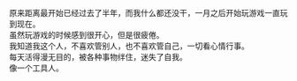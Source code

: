 原来距离最开始已经过去了半年，而我什么都还没干，一月之后开始玩游戏一直玩到现在。  
虽然玩游戏的时候感到很开心，但是很疲倦。  
我知道我这个人，不喜欢管别人，也不喜欢管自己，一切看心情行事。  
每天活得漫无目的，被各种事物绊住，迷失了自我。  
像一个工具人。  
